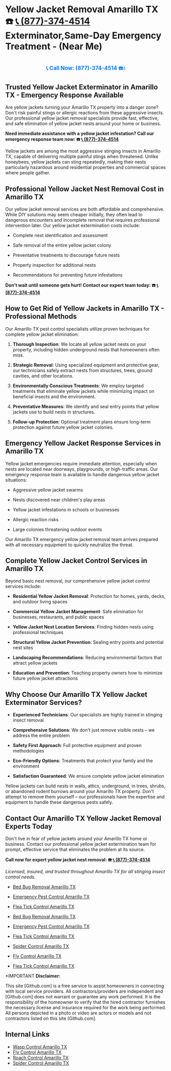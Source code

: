 # Yellow Jacket Removal Amarillo TX ☎️ [📞 (877)-374-4514](https://pest-control-4514.netlify.app) Exterminator,Same-Day Emergency Treatment - (Near Me)
# 

<p align="center" style="font-size: 1.2em; font-weight: bold; margin: 20px 0;">
  <a href="https://pest-control-4514.netlify.app" target="_blank" style="color: #007BFF; text-decoration: none;">📞 Call Now: (877)-374-4514 ☎️💧</a>
</p>

## Trusted Yellow Jacket Exterminator in Amarillo TX - Emergency Response Available

Are yellow jackets turning your Amarillo TX property into a danger zone? Don't risk painful stings or allergic reactions from these aggressive insects. Our professional yellow jacket removal specialists provide fast, effective, and safe elimination of yellow jacket nests around your home or business.

**Need immediate assistance with a yellow jacket infestation? Call our emergency response team now: ☎️ [📞 (877)-374-4514](https://pest-control-4514.netlify.app)**

Yellow jackets are among the most aggressive stinging insects in Amarillo TX, capable of delivering multiple painful stings when threatened. Unlike honeybees, yellow jackets can sting repeatedly, making their nests particularly hazardous around residential properties and commercial spaces where people gather.

## Professional Yellow Jacket Nest Removal Cost in Amarillo TX

Our yellow jacket removal services are both affordable and comprehensive. While DIY solutions may seem cheaper initially, they often lead to dangerous encounters and incomplete removal that requires professional intervention later. Our yellow jacket extermination costs include:

- Complete nest identification and assessment

- Safe removal of the entire yellow jacket colony

- Preventative treatments to discourage future nests

- Property inspection for additional nests

- Recommendations for preventing future infestations

**Don't wait until someone gets hurt! Contact our expert team today: ☎️ [📞 (877)-374-4514](https://pest-control-4514.netlify.app)**

## How to Get Rid of Yellow Jackets in Amarillo TX - Professional Methods

Our Amarillo TX pest control specialists utilize proven techniques for complete yellow jacket elimination:

1. **Thorough Inspection**: We locate all yellow jacket nests on your property, including hidden underground nests that homeowners often miss.

2. **Strategic Removal**: Using specialized equipment and protective gear, our technicians safely extract nests from structures, trees, ground cavities, and other locations.

3. **Environmentally Conscious Treatments**: We employ targeted treatments that eliminate yellow jackets while minimizing impact on beneficial insects and the environment.

4. **Preventative Measures**: We identify and seal entry points that yellow jackets use to build nests in structures.

5. **Follow-up Protection**: Optional treatment plans ensure long-term protection against future yellow jacket colonies.

## Emergency Yellow Jacket Response Services in Amarillo TX

Yellow jacket emergencies require immediate attention, especially when nests are located near doorways, playgrounds, or high-traffic areas. Our emergency response team is available to handle dangerous yellow jacket situations:

- Aggressive yellow jacket swarms

- Nests discovered near children's play areas

- Yellow jacket infestations in schools or businesses

- Allergic reaction risks

- Large colonies threatening outdoor events

Our Amarillo TX emergency yellow jacket removal team arrives prepared with all necessary equipment to quickly neutralize the threat.

## Complete Yellow Jacket Control Services in Amarillo TX

Beyond basic nest removal, our comprehensive yellow jacket control services include:

- **Residential Yellow Jacket Removal**: Protection for homes, yards, decks, and outdoor living spaces

- **Commercial Yellow Jacket Management**: Safe elimination for businesses, restaurants, and public spaces

- **Yellow Jacket Nest Location Services**: Finding hidden nests using professional techniques

- **Structural Yellow Jacket Prevention**: Sealing entry points and potential nest sites

- **Landscaping Recommendations**: Reducing environmental factors that attract yellow jackets

- **Education and Prevention**: Teaching property owners how to minimize future yellow jacket attractions

## Why Choose Our Amarillo TX Yellow Jacket Exterminator Services?

- **Experienced Technicians**: Our specialists are highly trained in stinging insect removal

- **Comprehensive Solutions**: We don't just remove visible nests – we address the entire problem

- **Safety First Approach**: Full protective equipment and proven methodologies

- **Eco-Friendly Options**: Treatments that protect your family and the environment

- **Satisfaction Guaranteed**: We ensure complete yellow jacket elimination

Yellow jackets can build nests in walls, attics, underground, in trees, shrubs, or abandoned rodent burrows around your Amarillo TX property. Don't attempt to remove them yourself – our professionals have the expertise and equipment to handle these dangerous pests safely.

## Contact Our Amarillo TX Yellow Jacket Removal Experts Today

Don't live in fear of yellow jackets around your Amarillo TX home or business. Contact our professional yellow jacket extermination team for prompt, effective service that eliminates the problem at its source.

**Call now for expert yellow jacket nest removal: ☎️ [📞 (877)-374-4514](https://pest-control-4514.netlify.app)**

*Licensed, insured, and trusted throughout Amarillo TX for all stinging insect control needs.*


- [Bed Bug Removal Amarillo TX](https://github.com/allyoucaneatsushiin/plumbing-texas/blob/main/Bed-Bug-Removal-Amarillo-TX-877-374-4514-Exterminator-Same-Day-Emergency-Treatment-Near-Me.md)
- [Emergency Pest Control Amarillo TX](https://github.com/allyoucaneatsushiin/plumbing-texas/blob/main/Emergency-Pest-Control-Amarillo-TX-877-374-4514-24-7-Fast-Response-Near-Me.md)
- [Flea Tick Control Amarillo TX](https://github.com/allyoucaneatsushiin/plumbing-texas/blob/main/Flea-Tick-Control-Amarillo-TX-877-374-4514-Removal-Exterminator-Same-Day-Emergency-Treatment-Near-Me.md)


- [Bed Bug Removal Amarillo TX](https://github.com/allyoucaneatsushiin/plumbing-texas/blob/main/Bed-Bug-Removal-Amarillo-TX-877-374-4514-Exterminator-Same-Day-Emergency-Treatment-Near-Me.md)
- [Emergency Pest Control Amarillo TX](https://github.com/allyoucaneatsushiin/plumbing-texas/blob/main/Emergency-Pest-Control-Amarillo-TX-877-374-4514-24-7-Fast-Response-Near-Me.md)
- [Flea Tick Control Amarillo TX](https://github.com/allyoucaneatsushiin/plumbing-texas/blob/main/Flea-Tick-Control-Amarillo-TX-877-374-4514-Removal-Exterminator-Same-Day-Emergency-Treatment-Near-Me.md)


- [Spider Control Amarillo TX](https://github.com/allyoucaneatsushiin/plumbing-texas/blob/main/Spider-Control-Amarillo-TX-877-374-4514-Removal-Exterminator-Same-Day-Emergency-Treatment-Near-Me.md)
- [Fly Control Amarillo TX](https://github.com/allyoucaneatsushiin/plumbing-texas/blob/main/Fly-Control-Amarillo-TX-877-374-4514-Prevention-Same-Day-Emergency-Treatment-Near-Me.md)
- [Flea Tick Control Amarillo TX](https://github.com/allyoucaneatsushiin/plumbing-texas/blob/main/Flea-Tick-Control-Amarillo-TX-877-374-4514-Removal-Exterminator-Same-Day-Emergency-Treatment-Near-Me.md)


*IMPORTANT **Disclaimer:**  

This site [Github.com] is a free service to assist homeowners in connecting with local service providers. All contractors/providers are independent and [Github.com] does not warrant or guarantee any work performed. It is the responsibility of the homeowner to verify that the hired contractor furnishes the necessary license and insurance required for the work being performed. All persons depicted in a photo or video are actors or models and not contractors listed on this site [Github.com].


## Internal Links
- [Wasp Control Amarillo TX](https://github.com/allyoucaneatsushiin/plumbing-texas/blob/main/Wasp-Control-Amarillo-TX-877-374-4514-Removal-Exterminator-Same-Day-Emergency-Treatment-Near-Me.md)
- [Fly Control Amarillo TX](https://github.com/allyoucaneatsushiin/plumbing-texas/blob/main/Fly-Control-Amarillo-TX-877-374-4514-Prevention-Same-Day-Emergency-Treatment-Near-Me.md)
- [Roach Control Amarillo TX](https://github.com/allyoucaneatsushiin/plumbing-texas/blob/main/Roach-Control-Amarillo-TX-877-374-4514-Removal-Exterminator-Same-Day-Emergency-Treatment-Near-Me.md)
- [Spider Control Amarillo TX](https://github.com/allyoucaneatsushiin/plumbing-texas/blob/main/Spider-Control-Amarillo-TX-877-374-4514-Removal-Exterminator-Same-Day-Emergency-Treatment-Near-Me.md)
